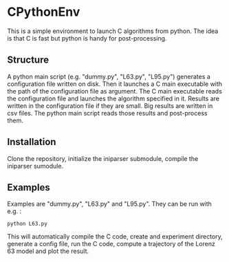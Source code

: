 # CPythonEnv

This is a simple environment to launch C algorithms from python.
The idea is that C is fast but python is handy for post-processing.

## Structure

A python main script (e.g. "dummy.py", "L63.py", "L95.py") generates a configuration file written on disk.
Then it launches a C main executable with the path of the configuration file as argument.
The C main executable reads the configuration file and launches the algorithm specified in it.
Results are written in the configuration file if they are small. Big results are written in csv files.
The python main script reads those results and post-process them.

## Installation

Clone the repository, initialize the iniparser submodule, compile the iniparser sumodule.

## Examples

Examples are "dummy.py", "L63.py" and "L95.py". They can be run with e.g. :

`python L63.py`

This will automatically compile the C code, create and experiment directory, generate a config file, run the C code, compute a trajectory of the Lorenz 63 model and plot the result.

